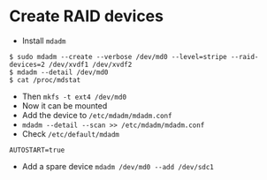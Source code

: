 # Create RAID devices

- Install `mdadm`

```
$ sudo mdadm --create --verbose /dev/md0 --level=stripe --raid-devices=2 /dev/xvdf1 /dev/xvdf2 
$ mdadm --detail /dev/md0
$ cat /proc/mdstat
```

- Then `mkfs -t ext4 /dev/md0`
- Now it can be mounted
- Add the device to `/etc/mdadm/mdadm.conf`
- `mdadm --detail --scan >> /etc/mdadm/mdadm.conf`
- Check `/etc/default/mdadm`

```
AUTOSTART=true
```

- Add a spare device `mdadm /dev/md0 --add /dev/sdc1`

